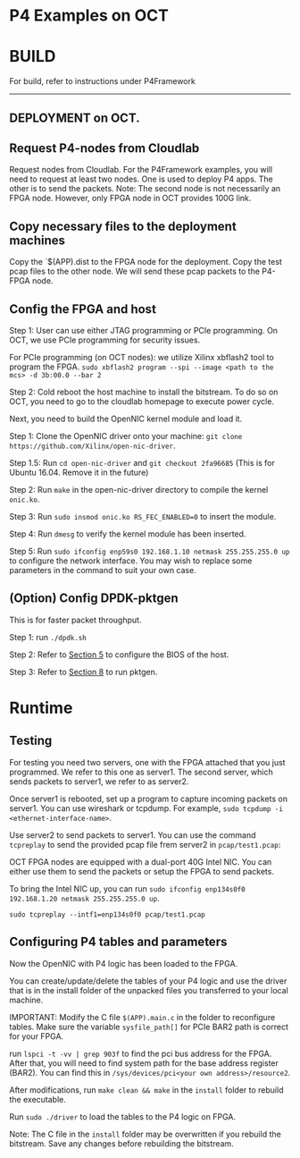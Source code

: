 # P4 Examples on OCT
# BUILD
For build, refer to instructions under P4Framework

-------------------------------------------------------------
## DEPLOYMENT on OCT.  

## Request P4-nodes from Cloudlab
Request nodes from Cloudlab. For the P4Framework examples, you will need to request at least two nodes. One is used to deploy P4 apps. The other is to send the packets. Note: The second node is not necessarily an FPGA node. However, only FPGA node in OCT provides 100G link.

## Copy necessary files to the deployment machines
Copy the `$(APP).dist to the FPGA node for the deployment. Copy the test pcap files to the other node. We will send these pcap packets to the P4-FPGA node.


## Config the FPGA and host

Step 1: 
User can use either JTAG programming or PCIe programming. On OCT, we use PCIe programming for security issues.

For PCIe programming (on OCT nodes): we utilize Xilinx xbflash2 tool to program the FPGA. 
`sudo xbflash2 program --spi --image <path to the mcs> -d 3b:00.0 --bar 2`

Step 2: Cold reboot the host machine to install the bitstream. To do so on OCT, you need to go to the cloudlab homepage to execute power cycle.

Next,  you need to build the OpenNIC kernel module and load it.

Step 1: Clone the OpenNIC driver onto your machine: `git clone https://github.com/Xilinx/open-nic-driver`.

Step 1.5: Run `cd open-nic-driver` and `git checkout 2fa96685` (This is for Ubuntu 16.04. Remove it in the future)

Step 2: Run `make` in the open-nic-driver directory to compile the kernel `onic.ko`.

Step 3: Run `sudo insmod onic.ko RS_FEC_ENABLED=0` to insert the module.

Step 4: Run `dmesg` to verify the kernel module has been inserted.

Step 5: Run `sudo ifconfig enp59s0 192.168.1.10 netmask 255.255.255.0 up` to configure the network interface. You may wish to replace some parameters in the command to suit your own case. 

## (Option) Config DPDK-pktgen

This is for faster packet throughput. 

Step 1: run `./dpdk.sh`

Step 2: Refer to [Section 5](https://github.com/Xilinx/open-nic-dpdk) to configure the BIOS of the host. 

Step 3: Refer to [Section 8](https://github.com/Xilinx/open-nic-dpdk) to run pktgen. 


# Runtime 
## Testing

For testing you need two servers, one with the FPGA attached that you just programmed.  We refer to this one as server1.  The second server, which sends packets to server1, we refer to as server2.  

Once server1 is rebooted, set up a program to capture incoming packets on server1.  You can use wireshark or tcpdump.  For example,  `sudo tcpdump -i <ethernet-interface-name>`.


Use server2 to send packets to server1. You can use the command `tcpreplay` to send the provided pcap file frem server2 in `pcap/test1.pcap`: 

OCT FPGA nodes are equipped with a dual-port 40G Intel NIC. You can either use them to send the packets or setup the FPGA to send packets. 

To bring the Intel NIC up, you can run `sudo ifconfig enp134s0f0 192.168.1.20 netmask 255.255.255.0 up`. 

 `sudo tcpreplay --intf1=enp134s0f0 pcap/test1.pcap`
 

## Configuring P4 tables and parameters

Now the OpenNIC with P4 logic has been loaded to the FPGA. 

You can create/update/delete the tables of your P4 logic and use the driver that is in the install folder of the unpacked files you transferred to your local machine. 

IMPORTANT: Modify the C file `$(APP).main.c` in the folder to reconfigure tables. Make sure the variable `sysfile_path[]` for PCIe BAR2 path is correct for your FPGA.

run `lspci -t -vv | grep 903f` to find the pci bus address for the FPGA. After that, you will need to find system path for the base address register (BAR2). You can find this in `/sys/devices/pci<your own address>/resource2`.

After modifications, run `make clean && make` in the `install` folder to rebuild the executable. 

Run `sudo ./driver` to load the tables to the P4 logic on FPGA.

Note: The C file in the `install` folder may be overwritten if you rebuild the bitstream.  Save any changes before rebuilding the bitstream.  

